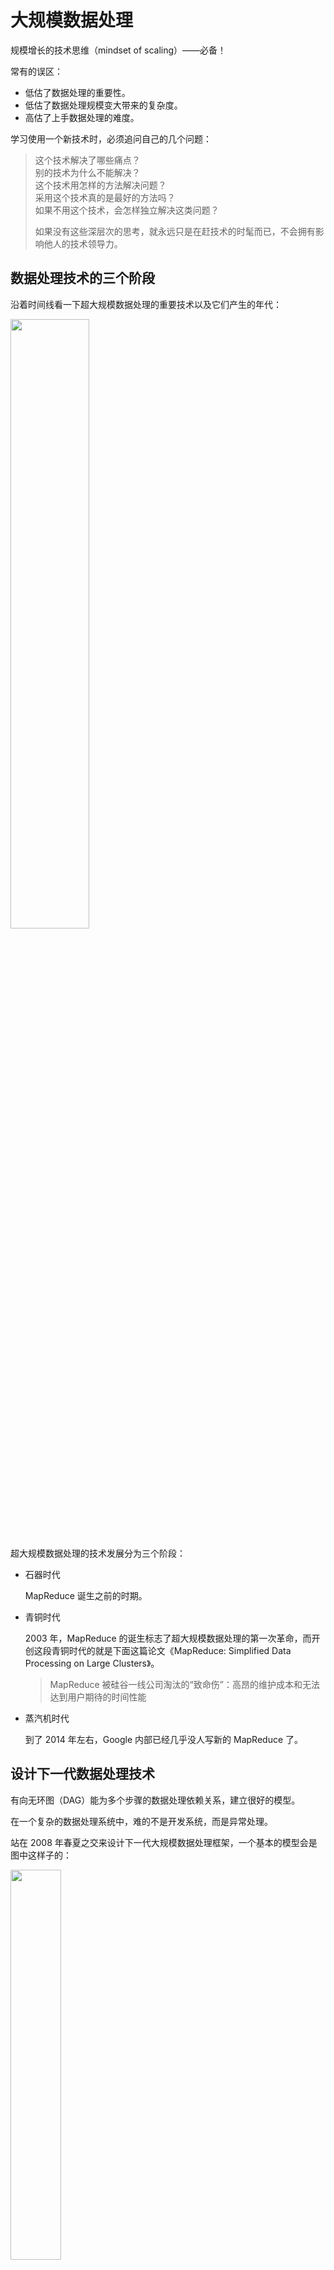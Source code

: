 # 大规模数据处理

规模增长的技术思维（mindset of scaling）——必备！

常有的误区：
- 低估了数据处理的重要性。
- 低估了数据处理规模变大带来的复杂度。
- 高估了上手数据处理的难度。

学习使用一个新技术时，必须追问自己的几个问题：

>这个技术解决了哪些痛点？  
>别的技术为什么不能解决？  
>这个技术用怎样的方法解决问题？  
>采用这个技术真的是最好的方法吗？  
>如果不用这个技术，会怎样独立解决这类问题？  
>
>如果没有这些深层次的思考，就永远只是在赶技术的时髦而已，不会拥有影响他人的技术领导力。

## 数据处理技术的三个阶段

沿着时间线看一下超大规模数据处理的重要技术以及它们产生的年代：

<img src="https://static001.geekbang.org/resource/image/54/ca/54a0178e675d0054cda83b5dc89b1dca.png?wh=5000*3092" width="50%" />

超大规模数据处理的技术发展分为三个阶段：

- 石器时代

  MapReduce 诞生之前的时期。

- 青铜时代

  2003 年，MapReduce 的诞生标志了超大规模数据处理的第一次革命，而开创这段青铜时代的就是下面这篇论文《MapReduce: Simplified Data Processing on Large Clusters》。

  > MapReduce 被硅谷一线公司淘汰的“致命伤”：高昂的维护成本和无法达到用户期待的时间性能

- 蒸汽机时代

  到了 2014 年左右，Google 内部已经几乎没人写新的 MapReduce 了。

## 设计下一代数据处理技术

有向无环图（DAG）能为多个步骤的数据处理依赖关系，建立很好的模型。

在一个复杂的数据处理系统中，难的不是开发系统，而是异常处理。

站在 2008 年春夏之交来设计下一代大规模数据处理框架，一个基本的模型会是图中这样子的：

<img src="https://static001.geekbang.org/resource/image/53/2e/53aa1aad08b11e6c2db5cf8bb584572e.png?wh=4909*3085" width="40%" />

需要补充一些设计和使用大规模数据处理架构的基础知识。
深入剖析两个与这里的设计理念最接近的大数据处理框架：Apache Spark 和 Apache Beam。

## 实现大型电商热销榜

假设电商网站销售 10 亿件商品，已经跟踪了网站的销售记录：商品 id 和购买时间 {product_id, timestamp}，整个交易记录是 1000 亿行数据，TB 级。作为技术负责人，要怎样设计一个系统，根据销售记录统计去年销量前 10 的商品呢？

<img src="https://static001.geekbang.org/resource/image/3e/af/3eaea261df4257f0cff4509d82f211af.png?wh=1992*638?wh=1992*638" width="35%" />

Top K 算法当数据规模变大会遇到哪些问题呢？

- 第一，内存占用。
- 第二，磁盘 I/O 等延时问题。

### 大规模分布式解决方案

在每一个计算集群（统计商品销量的集群），分别计算、统计。最后在单一机器就可以汇总结果了。

### 大规模数据处理框架的功能要求

*如果这个世界一无所有，我会设计怎样的大规模数据处理框架？我们要经常做一些思维实验，试试带领一下技术的发展，而不是永远跟随别人的技术方向。*

两个最基本的需求是：

- 高度抽象的数据处理流程描述语言。能够用几行代码把业务逻辑描述清楚。
- 根据描述的数据处理流程，自动化的任务分配优化。

最理想情况下，作为用户，只想写两行代码：

第一行代码

```
sales_count = sale_records.Count()
```

第二行代码

```
top_k_sales = sales_count.TopK(k)
```

## 分布式系统的 SLA

SLA（Service-Level Agreement），也就是服务等级协议，指的是系统服务提供者（Provider）对客户（Customer）的一个服务承诺。这是衡量一个大型分布式系统是否“健康”的常见方法。

最常见的四个 SLA 指标：可用性、准确性、系统容量和延迟。

1. Availabilty

   可用性指的是系统服务能正常运行所占的时间百分比。

   服务中断（Service Outage）的时间：

   - 对于许多系统而言，4 个 9 的可用性（99.99％ Availability，或每年约 50 分钟的系统中断时间）即可以被认为是高可用性（High availability）。
   - 3 个 9 99.9% Availability 指的是一天当中系统服务将会有大约 86 秒的服务间断期。（ 24 × 60 × 60 × 0.001 = 86.4 秒）

2. Accuracy

   准确性指的是所设计的系统服务中，是否允许某些数据是不准确的或者是丢失了的。

   很多时候，系统架构会以错误率（Error Rate）来定义这一项 SLA。

   Error Rate = 可以用导致系统产生内部错误（Internal Error）的有效请求数，除以这期间的有效请求总数。

   硅谷一线公司所搭建的架构平台的准确性 SLA：

   - Google Cloud Platform 的 SLA 中，有着这样的准确性定义：每个月系统的错误率超过 5% 的时间要少于 0.1%，以每分钟为单位来计算。
   - 而亚马逊 AWS 云计算平台有着稍微不一样的准确性定义：以每 5 分钟为单位，错误率不会超过 0.1%。

   一般来说，可以采用性能测试（Performance Test）或者是查看系统日志（Log）两种方法来评估。

3. Capacity

   系统容量指的是系统能够支持的预期负载量是多少，一般会以每秒的请求数为单位来表示。

   Twitter 发布的一项数据：Twitter 系统可以响应 30 万的 QPS 来读取 Twitter Timelines。这里 Twitter 系统给出的就是他们对于系统容量 （Capacity）的 SLA。

   怎么给自己设计的系统架构定义出准确的 QPS 呢？

   - 第一种，是使用限流（Throttling）的方式。

     假设每台服务器都定义了一个每秒最多处理 1000 个请求的 RateLimiter，有 N 台服务器，在最理想的情况下的 QPS 可以达到 1000 \* N。

   - 第二种，是在系统交付前进行性能测试（Performance Test）。

     可以使用像 Apache JMeter 又或是 LoadRunner 这类型的工具对系统进行性能测试。这类工具可以测试出系统在峰值状态下可以应对的 QPS 是多少。

     这里的影响因素可能有命中缓存（Cache Hit）。此时，得到的 QPS 可能并不是真实的 QPS。

   - 第三种，是分析系统在实际使用时产生的日志（Log）。

     系统上线使用后，可以得到日志文件。一般的日志文件会记录每个时刻产生的请求，于是，可以通过系统每天在最繁忙时刻所接收到的请求数，来计算出系统可以承载的 QPS。

     不过，这种方法不一定可以得到系统可以承载的最大 QPS。

4. Latency

   系统在收到用户的请求到响应这个请求之间的时间间隔。
   
   在定义延迟的 SLA 时，常常看到系统的 SLA 会有 p95 或者是 p99 这样的延迟声明。这里的 p 指的是 percentile，也就是百分位的意思。如果说一个系统的 p95 延迟是 1 秒的话，那就表示在 100 个请求里面有 95 个请求的响应时间会少于 1 秒，而剩下的 5 个请求响应时间会大于 1 秒。

   为了降低系统的延迟，会将数据库中内容放进缓存（Cache）中，以此来减少数据库的读取时间。但总会有 5% 或者 1% 的用户抱怨产品的用户体验太差，因此在系统运行了一段时间后，得到了一些缓存命中率（Cache Hit Ratio）的信息后，需要通过优化缓存来提升用户体验。

### 小结

定义好一个系统架构的 SLA 对于一个优秀的架构师来说是必不可少的一项技能，也是一种基本素养。特别是当系统架构在不停迭代的时候，有了一个明确的 SLA，便可以知道下一代系统架构的改进目标，以及衡量优化后的系统架构是否比上一代的系统 SLA 更加优秀。

## 分布式系统的其它指标

### 可扩展性

分布式系统的核心指标可扩展性（Scalability）。
最基本而且最流行的增加系统容量的模型有两种: 水平扩展（Horizontal Scaling）和垂直扩展（Vertical Scaling）。

传统的关系型数据库因为表与表之间的数据有关联，经常要进行 Join 操作，所有数据要存放在单机系统中，很难支持水平扩展。而 NoSQL 型的数据库天生支持水平扩展，所以这类存储系统的应用越来越广，如 BigTable、MongoDB 和 Redis 等。

### 一致性

可用性对于任何分布式系统都很重要，要想提高单机系统的可用性，最简单的办法就是增加系统中机器节点的数量。这样即使有部分机器宕机了，其他的机器还在持续工作，所以整个系统的可用性就提高了。

系统可用性提高了，但是新的问题出现了：如何保证系统中不同的机器节点在同一时间，接收到和输出的数据是一致的呢？这时就要引入一致性（Consistency）的概念。

几个在工程中常用的一致性模型：

- 强一致性（Strong Consistency）：系统中的某个数据被成功更新后，后续任何对该数据的读取操作都将得到更新后的值。所以在任意时刻，同一系统所有节点中的数据是一样的。
- 弱一致性（Weak Consistency）：系统中的某个数据被更新后，后续对该数据的读取操作可能得到更新后的值，也可能是更改前的值。但经过“不一致时间窗口”这段时间后，后续对该数据的读取都是更新后的值。
- 最终一致性（Eventual Consistency）：是弱一致性的特殊形式。存储系统保证，在没有新的更新的条件下，最终所有的访问都是最后更新的值。

在强一致性系统中，只要某个数据的值有更新，这个数据的副本都要进行同步，以保证这个更新被传播到所有备份数据库中。在这个同步进程结束之后，才允许服务器来读取这个数据。所以，强一致性一般会牺牲一部分延迟性，而且对于全局时钟的要求很高。比如，Google Cloud Spanner 就是一款具备强一致性的全球分布式企业级数据库服务。

在最终一致性系统中，无需等到数据更新被所有节点同步就可以读取。尽管不同的进程读同一数据可能会读到不同的结果，但是最终所有的更新会被按时间顺序同步到所有节点。所以，最终一致性系统支持异步读取，它的延迟比较小。比如，亚马逊云服务的 DynamoDB 就支持最终一致的数据读取。

分布式系统理论中还有很多别的一致性模型，如顺序一致性（Sequential Consistency），因果一致性（Casual Consistency）等。

>弱一致性是个很宽泛的概念，它是区别于强一致性而定义的。广义上讲，任何不是强一致的，而又有某种同步性的分布式系统，都可以说它是弱一致的。而最终一致性是弱一致性的一个特例，而且是最常被各种分布式系统用到的一个特例。

### 持久性

数据持久性（Data Durability）意味着数据一旦被成功存储就可以一直继续使用，即使系统中的节点下线、宕机或数据损坏也是如此。

想要提高持久性，数据复制是较为通用的做法。因为把同一份数据存储在不同的节点上，即使有节点无法连接，数据仍然可以被访问。

在分布式数据处理系统中，还有一个持久性概念是消息持久性。在分布式系统中，节点之间需要经常相互发送消息去同步以保证一致性。对于重要的系统而言，常常不允许任何消息的丢失。如 RabbitMQ、Kafka 等消息服务都能支持（或配置后支持）不同级别的消息送达可靠性。消息持久性包含两个方面：
1. 当消息服务的节点发生了错误，已经发送的消息仍然会在错误解决之后被处理；
2. 如果一个消息队列声明了持久性，那么即使队列在消息发送之后掉线，仍然会在重新上线之后收到这条消息。

## 批处理 vs 流处理

世界上的数据可以抽象成为两种：无边界数据（Unbounded Data）和有边界数据（Bounded Data）。

- 无边界数据是一种**不断增长**，可以说是**无限的数据集**。这种类型的数据，无法判定它们到底什么时候会停止发送。它的另一种表达叫“流数据（Streaming Data）”。

- 有边界数据是一种**有限的数据集**。这种数据更常见于已经保存好了的数据中。*有边界数据可以看作是无边界数据的一个子集。*

在处理大规模数据的时候，通常还会关心时域（Time Domain）的问题。任意数据都会有两种时域：事件时间（Event Time）和处理时间（Precessing Time）。
- 事件时间指的是一个数据实际产生的时间点。
- 处理时间指的是处理数据的系统架构实际接收到这个数据的时间点。

### 批处理

数据的批处理，可以理解为一系列相关联的任务按顺序（或并行）一个接一个地执行。批处理的输入是在一段时间内已经收集保存好的数据。每次批处理所产生的输出也可以作为下一次批处理的输入。

绝大部分情况下，批处理的输入数据都是有边界数据，同样的，输出结果也一样是有边界数据。所以在批处理中，关心的更多会是数据的事件时间。

批处理架构通常会被设计在以下这些应用场景中：

- 日志分析：日志系统是在一定时间段（日，周或年）内收集的，而日志的数据处理分析是在不同的时间内执行，以得出有关系统的一些关键性能指标。
- 计费应用程序：计费应用程序会计算出一段时间内一项服务的使用程度，并生成计费信息，例如银行在每个月末生成的信用卡还款单。
- 数据仓库：数据仓库的主要目标是根据收集好的数据事件时间，将数据信息合并为静态快照（static snapshot），并将它们聚合为每周、每月、每季度的报告等。

### 流处理

数据的流处理可以理解为系统需要接收并处理一系列连续不断变化的数据。流处理的输入数据基本上都是无边界数据。而流处理系统中是关心数据的事件时间还是处理时间，将视具体的应用场景而定。

流处理的特点应该是要足够快、低延时，以便能够处理来自各种数据源的大规模数据。流处理所需的响应时间更应该以毫秒（或微秒）来进行计算。
流处理速度如此之快的根本原因是因为它在数据到达磁盘之前就对其进行了分析。

当流处理架构拥有在一定时间间隔（毫秒）内产生逻辑上正确的结果时，这种架构可以被定义为实时处理（Real-time Processing）。
而如果一个系统架构可以接受以分钟为单位的数据处理时间延时，也可以把它定义为准实时处理（Near real-time Processing）。

流处理架构通常都会被设计在以下这些应用场景中：
- 实时监控：捕获和分析各种来源发布的数据，如传感器，新闻源，点击网页等。
- 实时商业智能：智能汽车，智能家居，智能病人护理等。
- 销售终端（POS）系统：像是股票价格的更新，允许用户实时完成付款的系统等。

在如今的开源架构生态圈中，如 Apache Kafka、Apache Flink、Apache Storm、Apache Samza 等，都是流行的流处理架构平台。

## Workflow 设计模式

举一个例子来理解数据处理流程：根据活跃在街头的美团外卖电动车的数量来预测美团的股价。流程如下，整个数据处理流程又会需要至少 10 个处理模块，每一个处理模块的输出结果都将会成为下一个处理模块的输入数据：

<img src="https://static001.geekbang.org/resource/image/bb/a7/bb5bac6c66bca6c3d16172046a84e5a7.jpg?wh=1898*1226" width="50%" />

常用的四种工作流系统的设计模式

### 复制模式（Copier Pattern）

复制模式通常是将单个数据处理模块中的数据，完整地复制到两个或更多的数据处理模块中，然后再由不同的数据处理模块进行处理。

<img src="https://static001.geekbang.org/resource/image/5f/3b/5fa7f641e5d2fd2ca79644c3e3a04f3b.jpg?wh=1752*1100" width="50%" />

应用场景：对同一个数据集采取多种不同的数据处理转换，可以优先考虑采用复制模式。

举例：YouTube 视频平台中，视频平台很多时候都会提供不同分辨率的视频。4K 或 1080P 的视频可以提供给网络带宽很高的用户。而在网络很慢的情况下，视频平台系统会自动转换成低分辨率格式的视频，像 360P 这样的视频给用户。

### 过滤模式（Filter Pattern）

过滤模式的作用是过滤掉不符合特定条件的数据。在数据集通过了这个数据处理模块后，数据集会缩减到只剩下符合条件的数据。

<img src="https://static001.geekbang.org/resource/image/2e/6c/2ed81b389597b6de86300ef19f95bb6c.jpg?wh=1164*690" width="50%" />

应用场景：针对一个数据集中某些特定的数据采取数据处理时，可以优先考虑采用过滤模式。

举例：在商城会员系统中，系统通常会根据用户的消费次数、用户消费金额还有用户的注册时间，将用户划分成不同的等级。假设现在商城有五星会员（Five-stars Membership）、金牌会员（Golden Membership）和钻石会员（Diamond Membership）。而系统现在打算通过邮件，只针对身份是钻石会员的用户发出钻石会员活动邀请。

### 分离模式（Splitter Pattern）

如果在处理数据集时并不想丢弃里面的任何数据，而是想把数据分类为不同的类别来进行处理时，就需要用到分离模式来处理数据。

<img src="https://static001.geekbang.org/resource/image/f2/93/f2e872adf258737f35a9121cf89fad93.jpg?wh=1490*798" width="50%" />

应用场景：分离模式并不会过滤任何数据，只是将原来的数据集分组。*同样的数据是可以被划分到不同的数据处理模块。*

举例：还是商城会员系统，系统现在打算通过邮件，针对全部的会员用户发出与他们身份相符的不同活动的邀请。也就是按照会员等级分组，然后发送相应的活动内容。

### 合并模式（Joiner Pattern）

合并模式会将多个不同的数据集转换集中到一起，成为一个总数据集，然后将这个总的数据集放在一个工作流中进行处理。

<img src="https://static001.geekbang.org/resource/image/a4/4e/a4827ed21e8af58d30371e8ecf1e744e.jpg?wh=1404*970" width="50%" />

举例：还是预测美团的股价的例子，数据接入处理模块里，输入数据有自己团队在街道上拍摄到的美团外卖电动车图片和第三方公司提供的美团外卖电动车图片。先整合所有数据，然后进行其它数据处理。

## 发布/订阅模式

在处理大规模数据中十分流行的一种设计模式：发布 / 订阅模式（Publish/Subscribe Pattern），也称为 Pub/Sub。

### 消息

在分布式架构里，架构中的各个组件（Component）需要相互联系沟通。组件可以是后台的数据库，可以是前端的浏览器，也可以是服务终端（Service Endpoint）。各个组件间就是通过发送消息互相通讯的。

### 消息队列

消息队列在发布 / 订阅模式中起的是一个 *持久化缓冲（Durable Buffer）* 的作用。
消息的发送方可以发送任意消息至这个消息队列中，消息队列在接收到消息之后会将消息保存好，直到消息的接收方确认已经从这个队列拿到了这个消息，才会将这条消息从消息队列中删除。

### 发布 / 订阅模式

发布 / 订阅模式指的是消息的发送方可以将消息异步地发送给一个系统中不同组件，而无需知道接收方是谁。在发布 / 订阅模式中，发送方被称为发布者（Publisher），接收方则被称作订阅者（Subscriber）。

- 发布者将消息发送到消息队列中，订阅者可以从消息队列里取出自己感兴趣的消息。
- 在发布 / 订阅模式里，可以有任意多个发布者发送消息，也可以有任意多个订阅者接收消息。

<u>只是简单地在消息发送方和消息接收方中间多加了一个消息队列 —— 如此简单的架构，为何会如此流行？</u>下面用一个实例来解释。

假设，开发一个移动支付 App ，开始公司里有支付开发团队和反欺诈团队。每次有交易发生的时候，反欺诈团队需要知道交易的金额、地点、时间这些数据，以便实时分析这次的交易是否存在欺诈行为。

反欺诈团队如何获取交易数据？一种可能的方式是反欺诈团队将自己需要的数据格式定义在 API 中告诉支付团队，每次有交易产生的时候，支付系统要调用欺诈预防系统 API 发出通知。

一段时间过后，公司希望和商家一起合作推动一项优惠活动，不同的商家会有不同的优惠。公司希望能够精准投放优惠活动的广告给感兴趣的用户，所以又成立了一个新部门广告推荐组。而广告推荐组也需要从支付开发团队里获取交易数据。

这个时候可能的选择：一种选择是批处理方式，另一种选择是发布 / 订阅模式。

批处理方式会从数据库中一次性读取全部用户的交易数据来进行推荐分析。这需要开放支付交易数据库的权限给广告推荐组，推荐组每次大量读取数据时，可能也会造成数据库性能下降。同时，考虑到广告推荐组可能有一些其它的需求，需要按照之前反欺诈团队的做法，每次有交易产生的时候要调用广告推荐组 API 发出通知。

整个系统运行模式如下：

<img src="https://static001.geekbang.org/resource/image/5d/39/5de2522f2f436141dbf802ff2a19a439.jpg?wh=617*361" width="50%" /><br/>

到此，应该明白了。每一次有一个新的系统想从支付团队里读取数据的话，都要双方开会讨论，定义一个新的 API，然后修改支付团队现有的系统，将 API 加入系统中。另外这些 API 通常都是同步调用的，过多的 API 调用会让系统的延迟越来越大。
这种设计模式被称作观察者模式（Observer Pattern），系统中的各个组件紧耦合（Tightly Coupled）。

若采用发布 / 订阅模式来重新设计：作为消息发布者的支付团队无需过多考虑以后有多少其它的团队需要读取交易数据，只需要设计好自己提供的数据内容与格式，在每次交易发生时发送消息进消息队列中即可。任何对这些数据感兴趣的团队只需要从消息队列中自行读取便可。

整个系统就如下图所示：

<img src="https://static001.geekbang.org/resource/image/f2/00/f2f3daa13f6db54f96c1c18f61a93200.jpg?wh=617*348" width="50%" /><br/>

### 优缺点

几个优点：
- 松耦合（Loose Coupling）：消息的发布者和消息的订阅者在开发的时候完全不需要事先知道对方的存在，可以独立地进行开发。
- 高伸缩性（High Scalability）：发布 / 订阅模式中的消息队列可以独立的作为一个数据存储中心存在。在分布式环境中，消息队列可以扩展至上千个服务器中。
- 系统组件间通信更加简洁：因为不需要为每一个消息的订阅者准备专门的消息格式，只要知道了消息队列中保存消息的格式，发布者就可以按照这个格式发送消息，订阅者也只需要按照这个格式接收消息。

自身的缺点：
例如，在整个数据模式中，不能保证发布者发送的数据一定会送达订阅者。如果要保证数据一定送达的话，需要开发者自己实现响应机制。

在硅谷，很多大型云平台都是运用这个发布 / 订阅数据处理模式。例如，Google Cloud Pub/Sub 平台，Amazon Simple Notification Service（SNS）。被 Linkedin、Uber 等硅谷大厂所广泛使用的开源平台 Apache Kafka 也是搭建在发布 / 订阅数据处理模式之上的。连 Redis 也支持原生的发布 / 订阅模式。

Apache Kafka 作为一个被在硅谷大厂与独角兽广泛使用的开源平台，简单介绍一下：
- 消息的发送方被称为 Producer，消息的接收方被称为 Consumer，而消息队列被称为 Topic。
- Apache Kafka 在判断消息是否被接收方接收时，利用了 Log offset 机制。
  >什么是 Log offset 机制呢？举个例子来解释：  
  >假设发送方连续发送了 5 条数据到消息队列 Topics 中，这 5 条消息被编号为 10000、10001、10002、10003 和 10004。如果接收方读取数据之后回应消息队列它接收的 Log offset 是 10000、10001 和 10003，那么消息队列就会认为接收方最多只接收了消息 10000 和 10001，剩下的消息 10002、10003 和 10004 则会继续发送给接收方，直到接收方回应接收了消息 10002、10003 和 10004。

### 适用场景

- 系统的发送方需要向大量的接收方广播消息。
- 系统中某一个组件需要与多个独立开发的组件或服务进行通信，而这些独立开发的组件或服务可以使用不同的编程语言和通信协议。
- 系统的发送方在向接收方发送消息之后无需接收方进行实时响应。
- 系统中对数据一致性的要求只需要支持数据的最终一致性（Eventual Consistency）模型。

要注意的一点是：
如果系统的发送方在向接收方发送消息之后，需要接收方进行实时响应，那么绝大多数情况下，都不要考虑使用发布 / 订阅的数据处理模式。

## CAP 定理

CAP Theorem ，在设计分布式系统架构时都会讨论到的一个定理。

>CAP 这个概念最初是由埃里克·布鲁尔博士（Dr. Eric Brewer）在 2000 年的 ACM 年度学术研讨会（[Towards Robust Distributed Systems](https://people.eecs.berkeley.edu/~brewer/cs262b-2004/PODC-keynote.pdf)）上提出的。在两年之后，塞思·吉尔伯特（Seth Gilbert）和麻省理工学院的南希·林奇教授（Nancy Ann Lynch）在他们的论文“Brewer’s conjecture and the Feasibility of Consistent, Available, Partition-Tolerant Web Services”中证明了这一概念。

在任意的分布式系统中，一致性（Consistency），可用性（Availability）和分区容错性（Partition-tolerance）这三种属性最多只能同时存在两个属性。

### C 属性：一致性

一致性在这里指的是线性一致性（Linearizability Consistency）。在线性一致性的保证下，所有分布式环境下的操作都像是在单机上完成的一样，

以一个具体例子来说明：

假设一个分布式的购物系统，在这个系统中，商品的存货状态（“有货状态”或者“无货状态”）分别保存在服务器 A 和服务器 B 中。在最开始的时候，服务器 A 和服务器 B 都会显示商品为有货状态。

等一段时间过后，商品卖完了，后台就必须将这两台服务器上的商品状态更新为无货状态。因为是在分布式的环境下，商品状态的更新在服务器 A 上完成了，显示为无货状态。而服务器 B 的状态因为网络延迟的原因更新还未完成，还是显示着有货状态。这时，恰好有两个用户使用着这个购物系统，先后发送了一个查询操作（Query Operation）到后台服务器中查询商品状态。假设是用户 CA 先查询的，这个查询操作被发送到了服务器 A 上面，并且成功返回了商品是无货状态的。用户 CB 在随后也对同一商品进行查询，而这个查询操作被发送到了服务器 B 上面，并且成功返回了商品是有货状态的。

对于整个系统来说，商品的系统状态应该为无货状态，而这两次成功完成的查询给出了不一致的结果，这个分布式的购物系统并不满足论文里所讲到的线性一致性。

### A 属性：可用性

可用性的概念比较简单，在这里指的是在分布式系统中，任意非故障的服务器都必须对客户的请求产生响应。
当系统满足可用性的时候，不管出现什么状况（除非所有的服务器全部崩溃），都能返回消息。也就是说，当客户端向系统发送请求，只要系统背后的服务器有一台还未崩溃，那么这个未崩溃的服务器必须最终响应客户端。

### P 属性：分区容错性

它分为两个部分，“分区”和“容错”。在一个分布式系统里，如果出现一些故障，可能会使得部分节点之间无法连通。由于这些故障节点无法联通，造成整个网络就会被分成几块区域，从而使数据分散在这些无法连通的区域中的情况，可以认为这就是发生了分区错误。

如果访问的数据只在 SeverA 中保存，当系统出现分区错误，在不能直接连接 SeverA 时，就无法获取数据。要“分区容错”，意思是即使出现这样的“错误”，系统也需要能“容忍”。也就是说，就算错误出现，系统也必须能够返回消息。

分区容错性，在这里指的是系统允许网络丢失从一个节点发送到另一个节点的任意多条消息。在现代网络通信中，节点出现故障或者网络出现丢包这样的情况是时常会发生的。如果没有了分区容错性，也就是说系统不允许这些节点间的通讯出现任何错误的话，那日常所用到的很多系统就不能再继续工作了。

### 小结

在大部分情况下，系统设计都会保留 P 属性，而在 C 和 A 中二选一。
在日常所用到的开发架构中，有哪些系统是属于 CP 系统，有哪些是 AP 系统又有哪些是 CA 系统呢？
- CP 系统：Google BigTable, HBase, MongoDB, Redis, MemCacheDB，这些存储架构都是放弃了高可用性（High Availablity）而选择 CP 属性的。
- AP 系统：Amazon Dynamo 系统以及它的衍生存储系统 Apache Cassandra 和 Voldemort 都是属于 AP 系统
- CA 系统：Apache Kafka 是一个比较典型的 CA 系统。(此处是指 Kafka Replication 不保证 P。严格来说，Kafka 放弃 P，支持 CA，是因为 Kafka 原理中当出现单个 Broke 宕机，将要出现分区的时候，直接将该 Broke 从集群中剔除，确保整个集群不会出现 P 现象)

对 CAP 要明确如下的事实:
1. 对于一个分布式系统而言，节点故障和网络故障属于常态
2. 如果出现网络故障，会造成节点分区
3. 分布式系统在存在节点分区的情况下，C 和 A 是冲突的

通过上面的事实可以推断出，如果想设计出一个 CA 系统，必须保证网络不出现分区才有可能，怎样保证网络不出现分区呢，一是单台机器，二是将所有节点放在同个数据中心中可以假定网络出现分区的概率很低。

辅助理解 CAP 的知识如下:
1. 对于分布式系统而言，最简单可以分为两种:
   - 所有节点通过都可以通过某种策略对外提供服务，是对等的
   - 所有节点通过一个 master 对外提供服务，甚至是一个单点的 master
2. 探讨系统 CAP 的前提应该是系统在能提供服务的情况下的 CAP，如果存在 master 单点，但是有很多从属 worker 的话，这时的可用性探讨需要划分为 worker 故障和 master 故障来看
3. A 就是指集群中即便挂掉几个机器但是集群对外还是正常运行，P 就是指即便机器间无法通讯了但是集群对外还是正常运行。

*CAP Theorem is like the old joke about software projects: you can have it on TIME, in BUDGET, or CORRECT. Pick any two*  
*CAP 三者互相制衡，应该是看侧重哪两个，而不是选了哪两个，不是两个 100 分剩下的一个 0 分，本质上都要兼顾的。*

## reference

[course](https://time.geekbang.org/column/intro/100025301)
